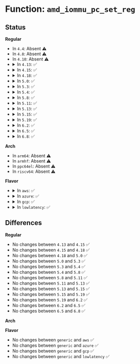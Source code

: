 # Function: <code>amd_iommu_pc_set_reg</code>

## Status
<b>Regular</b>
<ul>
<li>
In <code>4.4</code>: Absent ⚠️
</li>
<li>
In <code>4.8</code>: Absent ⚠️
</li>
<li>
In <code>4.10</code>: Absent ⚠️
</li>
<li>
<details>
<summary>In <code>4.13</code>: ✅</summary>

```c
int amd_iommu_pc_set_reg(struct amd_iommu *iommu, u8 bank, u8 cntr, u8 fxn, u64 *value);
```

**Collision:** Unique Global

**Inline:** No

**Transformation:** False

**Instances:**

```
In drivers/iommu/amd_iommu_init.c (ffffffff815ca380)
Location: drivers/iommu/amd_iommu_init.c:2839
Inline: False
Direct callers:
  - arch/x86/events/amd/iommu.c:perf_iommu_start
  - arch/x86/events/amd/iommu.c:perf_iommu_start
  - arch/x86/events/amd/iommu.c:perf_iommu_start
  - arch/x86/events/amd/iommu.c:perf_iommu_start
  - arch/x86/events/amd/iommu.c:perf_iommu_start
```
**Symbols:**

```
ffffffff815ca380-ffffffff815ca3ab: amd_iommu_pc_set_reg (STB_GLOBAL)
```
</details>
</li>
<li>
<details>
<summary>In <code>4.15</code>: ✅</summary>

```c
int amd_iommu_pc_set_reg(struct amd_iommu *iommu, u8 bank, u8 cntr, u8 fxn, u64 *value);
```

**Collision:** Unique Global

**Inline:** No

**Transformation:** False

**Instances:**

```
In drivers/iommu/amd_iommu_init.c (ffffffff81630d60)
Location: drivers/iommu/amd_iommu_init.c:3036
Inline: False
Direct callers:
  - arch/x86/events/amd/iommu.c:perf_iommu_start
  - arch/x86/events/amd/iommu.c:perf_iommu_start
  - arch/x86/events/amd/iommu.c:perf_iommu_start
  - arch/x86/events/amd/iommu.c:perf_iommu_start
  - arch/x86/events/amd/iommu.c:perf_iommu_start
```
**Symbols:**

```
ffffffff81630d60-ffffffff81630d8b: amd_iommu_pc_set_reg (STB_GLOBAL)
```
</details>
</li>
<li>
<details>
<summary>In <code>4.18</code>: ✅</summary>

```c
int amd_iommu_pc_set_reg(struct amd_iommu *iommu, u8 bank, u8 cntr, u8 fxn, u64 *value);
```

**Collision:** Unique Global

**Inline:** No

**Transformation:** False

**Instances:**

```
In drivers/iommu/amd_iommu_init.c (ffffffff8166bc20)
Location: drivers/iommu/amd_iommu_init.c:3037
Inline: False
Direct callers:
  - arch/x86/events/amd/iommu.c:perf_iommu_start
  - arch/x86/events/amd/iommu.c:perf_iommu_start
  - arch/x86/events/amd/iommu.c:perf_iommu_start
  - arch/x86/events/amd/iommu.c:perf_iommu_start
  - arch/x86/events/amd/iommu.c:perf_iommu_start
```
**Symbols:**

```
ffffffff8166bc20-ffffffff8166bc4b: amd_iommu_pc_set_reg (STB_GLOBAL)
```
</details>
</li>
<li>
<details>
<summary>In <code>5.0</code>: ✅</summary>

```c
int amd_iommu_pc_set_reg(struct amd_iommu *iommu, u8 bank, u8 cntr, u8 fxn, u64 *value);
```

**Collision:** Unique Global

**Inline:** No

**Transformation:** False

**Instances:**

```
In drivers/iommu/amd_iommu_init.c (ffffffff8168a370)
Location: drivers/iommu/amd_iommu_init.c:3073
Inline: False
Direct callers:
  - arch/x86/events/amd/iommu.c:perf_iommu_start
  - arch/x86/events/amd/iommu.c:perf_iommu_start
  - arch/x86/events/amd/iommu.c:perf_iommu_start
  - arch/x86/events/amd/iommu.c:perf_iommu_start
  - arch/x86/events/amd/iommu.c:perf_iommu_start
```
**Symbols:**

```
ffffffff8168a370-ffffffff8168a39b: amd_iommu_pc_set_reg (STB_GLOBAL)
```
</details>
</li>
<li>
<details>
<summary>In <code>5.3</code>: ✅</summary>

```c
int amd_iommu_pc_set_reg(struct amd_iommu *iommu, u8 bank, u8 cntr, u8 fxn, u64 *value);
```

**Collision:** Unique Global

**Inline:** No

**Transformation:** False

**Instances:**

```
In drivers/iommu/amd_iommu_init.c (ffffffff816c1d20)
Location: drivers/iommu/amd_iommu_init.c:3147
Inline: False
Direct callers:
  - arch/x86/events/amd/iommu.c:perf_iommu_start
  - arch/x86/events/amd/iommu.c:perf_iommu_start
  - arch/x86/events/amd/iommu.c:perf_iommu_start
  - arch/x86/events/amd/iommu.c:perf_iommu_start
  - arch/x86/events/amd/iommu.c:perf_iommu_start
```
**Symbols:**

```
ffffffff816c1d20-ffffffff816c1d4b: amd_iommu_pc_set_reg (STB_GLOBAL)
```
</details>
</li>
<li>
<details>
<summary>In <code>5.4</code>: ✅</summary>

```c
int amd_iommu_pc_set_reg(struct amd_iommu *iommu, u8 bank, u8 cntr, u8 fxn, u64 *value);
```

**Collision:** Unique Global

**Inline:** No

**Transformation:** False

**Instances:**

```
In drivers/iommu/amd_iommu_init.c (ffffffff816e4c40)
Location: drivers/iommu/amd_iommu_init.c:3178
Inline: False
Direct callers:
  - arch/x86/events/amd/iommu.c:perf_iommu_start
  - arch/x86/events/amd/iommu.c:perf_iommu_start
  - arch/x86/events/amd/iommu.c:perf_iommu_start
  - arch/x86/events/amd/iommu.c:perf_iommu_start
  - arch/x86/events/amd/iommu.c:perf_iommu_start
```
**Symbols:**

```
ffffffff816e4c40-ffffffff816e4c6b: amd_iommu_pc_set_reg (STB_GLOBAL)
```
</details>
</li>
<li>
<details>
<summary>In <code>5.8</code>: ✅</summary>

```c
int amd_iommu_pc_set_reg(struct amd_iommu *iommu, u8 bank, u8 cntr, u8 fxn, u64 *value);
```

**Collision:** Unique Global

**Inline:** No

**Transformation:** False

**Instances:**

```
In drivers/iommu/amd/init.c (ffffffff8179acf0)
Location: drivers/iommu/amd/init.c:3148
Inline: False
Direct callers:
  - arch/x86/events/amd/iommu.c:perf_iommu_start
  - arch/x86/events/amd/iommu.c:perf_iommu_enable_event
  - arch/x86/events/amd/iommu.c:perf_iommu_enable_event
  - arch/x86/events/amd/iommu.c:perf_iommu_enable_event
  - arch/x86/events/amd/iommu.c:perf_iommu_enable_event
```
**Symbols:**

```
ffffffff8179acf0-ffffffff8179ad1b: amd_iommu_pc_set_reg (STB_GLOBAL)
```
</details>
</li>
<li>
<details>
<summary>In <code>5.11</code>: ✅</summary>

```c
int amd_iommu_pc_set_reg(struct amd_iommu *iommu, u8 bank, u8 cntr, u8 fxn, u64 *value);
```

**Collision:** Unique Global

**Inline:** No

**Transformation:** False

**Instances:**

```
In drivers/iommu/amd/init.c (ffffffff817a9010)
Location: drivers/iommu/amd/init.c:3363
Inline: False
Direct callers:
  - arch/x86/events/amd/iommu.c:perf_iommu_start
  - arch/x86/events/amd/iommu.c:perf_iommu_enable_event
  - arch/x86/events/amd/iommu.c:perf_iommu_enable_event
  - arch/x86/events/amd/iommu.c:perf_iommu_enable_event
  - arch/x86/events/amd/iommu.c:perf_iommu_enable_event
```
**Symbols:**

```
ffffffff817a9010-ffffffff817a903b: amd_iommu_pc_set_reg (STB_GLOBAL)
```
</details>
</li>
<li>
<details>
<summary>In <code>5.13</code>: ✅</summary>

```c
int amd_iommu_pc_set_reg(struct amd_iommu *iommu, u8 bank, u8 cntr, u8 fxn, u64 *value);
```

**Collision:** Unique Global

**Inline:** No

**Transformation:** False

**Instances:**

```
In drivers/iommu/amd/init.c (ffffffff8178bc20)
Location: drivers/iommu/amd/init.c:3309
Inline: False
Direct callers:
  - arch/x86/events/amd/iommu.c:perf_iommu_start
  - arch/x86/events/amd/iommu.c:perf_iommu_start
  - arch/x86/events/amd/iommu.c:perf_iommu_start
  - arch/x86/events/amd/iommu.c:perf_iommu_start
  - arch/x86/events/amd/iommu.c:perf_iommu_start
```
**Symbols:**

```
ffffffff8178bc20-ffffffff8178bc4b: amd_iommu_pc_set_reg (STB_GLOBAL)
```
</details>
</li>
<li>
<details>
<summary>In <code>5.15</code>: ✅</summary>

```c
int amd_iommu_pc_set_reg(struct amd_iommu *iommu, u8 bank, u8 cntr, u8 fxn, u64 *value);
```

**Collision:** Unique Global

**Inline:** No

**Transformation:** False

**Instances:**

```
In drivers/iommu/amd/init.c (ffffffff81813210)
Location: drivers/iommu/amd/init.c:3349
Inline: False
Direct callers:
  - arch/x86/events/amd/iommu.c:perf_iommu_start
  - arch/x86/events/amd/iommu.c:perf_iommu_start
  - arch/x86/events/amd/iommu.c:perf_iommu_start
  - arch/x86/events/amd/iommu.c:perf_iommu_start
  - arch/x86/events/amd/iommu.c:perf_iommu_start
```
**Symbols:**

```
ffffffff81813210-ffffffff8181323b: amd_iommu_pc_set_reg (STB_GLOBAL)
```
</details>
</li>
<li>
<details>
<summary>In <code>5.19</code>: ✅</summary>

```c
int amd_iommu_pc_set_reg(struct amd_iommu *iommu, u8 bank, u8 cntr, u8 fxn, u64 *value);
```

**Collision:** Unique Global

**Inline:** No

**Transformation:** False

**Instances:**

```
In drivers/iommu/amd/init.c (ffffffff819541d0)
Location: drivers/iommu/amd/init.c:3359
Inline: False
Direct callers:
  - arch/x86/events/amd/iommu.c:perf_iommu_start
  - arch/x86/events/amd/iommu.c:perf_iommu_start
  - arch/x86/events/amd/iommu.c:perf_iommu_start
  - arch/x86/events/amd/iommu.c:perf_iommu_start
  - arch/x86/events/amd/iommu.c:perf_iommu_start
```
**Symbols:**

```
ffffffff819541d0-ffffffff8195421f: amd_iommu_pc_set_reg (STB_GLOBAL)
```
</details>
</li>
<li>
<details>
<summary>In <code>6.2</code>: ✅</summary>

```c
int amd_iommu_pc_set_reg(struct amd_iommu *iommu, u8 bank, u8 cntr, u8 fxn, u64 *value);
```

**Collision:** Unique Global

**Inline:** No

**Transformation:** False

**Instances:**

```
In drivers/iommu/amd/init.c (ffffffff81ab9eb0)
Location: drivers/iommu/amd/init.c:3660
Inline: False
Direct callers:
  - arch/x86/events/amd/iommu.c:perf_iommu_start
  - arch/x86/events/amd/iommu.c:perf_iommu_start
  - arch/x86/events/amd/iommu.c:perf_iommu_start
  - arch/x86/events/amd/iommu.c:perf_iommu_start
  - arch/x86/events/amd/iommu.c:perf_iommu_start
```
**Symbols:**

```
ffffffff81ab9eb0-ffffffff81ab9eff: amd_iommu_pc_set_reg (STB_GLOBAL)
```
</details>
</li>
<li>
<details>
<summary>In <code>6.5</code>: ✅</summary>

```c
int amd_iommu_pc_set_reg(struct amd_iommu *iommu, u8 bank, u8 cntr, u8 fxn, u64 *value);
```

**Collision:** Unique Global

**Inline:** No

**Transformation:** False

**Instances:**

```
In drivers/iommu/amd/init.c (ffffffff81b06450)
Location: drivers/iommu/amd/init.c:3740
Inline: False
Direct callers:
  - arch/x86/events/amd/iommu.c:perf_iommu_start
  - arch/x86/events/amd/iommu.c:perf_iommu_start
  - arch/x86/events/amd/iommu.c:perf_iommu_start
  - arch/x86/events/amd/iommu.c:perf_iommu_start
  - arch/x86/events/amd/iommu.c:perf_iommu_start
```
**Symbols:**

```
ffffffff81b06450-ffffffff81b0649f: amd_iommu_pc_set_reg (STB_GLOBAL)
```
</details>
</li>
<li>
<details>
<summary>In <code>6.8</code>: ✅</summary>

```c
int amd_iommu_pc_set_reg(struct amd_iommu *iommu, u8 bank, u8 cntr, u8 fxn, u64 *value);
```

**Collision:** Unique Global

**Inline:** No

**Transformation:** False

**Instances:**

```
In drivers/iommu/amd/init.c (ffffffff81b5a260)
Location: drivers/iommu/amd/init.c:3762
Inline: False
Direct callers:
  - arch/x86/events/amd/iommu.c:perf_iommu_start
  - arch/x86/events/amd/iommu.c:perf_iommu_start
  - arch/x86/events/amd/iommu.c:perf_iommu_start
  - arch/x86/events/amd/iommu.c:perf_iommu_start
  - arch/x86/events/amd/iommu.c:perf_iommu_start
```
**Symbols:**

```
ffffffff81b5a260-ffffffff81b5a2af: amd_iommu_pc_set_reg (STB_GLOBAL)
```
</details>
</li>
</ul>
<b>Arch</b>
<ul>
<li>
In <code>arm64</code>: Absent ⚠️
</li>
<li>
In <code>armhf</code>: Absent ⚠️
</li>
<li>
In <code>ppc64el</code>: Absent ⚠️
</li>
<li>
In <code>riscv64</code>: Absent ⚠️
</li>
</ul>
<b>Flavor</b>
<ul>
<li>
<details>
<summary>In <code>aws</code>: ✅</summary>

```c
int amd_iommu_pc_set_reg(struct amd_iommu *iommu, u8 bank, u8 cntr, u8 fxn, u64 *value);
```

**Collision:** Unique Global

**Inline:** No

**Transformation:** False

**Instances:**

```
In drivers/iommu/amd_iommu_init.c (ffffffff816aa720)
Location: drivers/iommu/amd_iommu_init.c:3178
Inline: False
Direct callers:
  - arch/x86/events/amd/iommu.c:perf_iommu_start
  - arch/x86/events/amd/iommu.c:perf_iommu_start
  - arch/x86/events/amd/iommu.c:perf_iommu_start
  - arch/x86/events/amd/iommu.c:perf_iommu_start
  - arch/x86/events/amd/iommu.c:perf_iommu_start
```
**Symbols:**

```
ffffffff816aa720-ffffffff816aa74b: amd_iommu_pc_set_reg (STB_GLOBAL)
```
</details>
</li>
<li>
<details>
<summary>In <code>azure</code>: ✅</summary>

```c
int amd_iommu_pc_set_reg(struct amd_iommu *iommu, u8 bank, u8 cntr, u8 fxn, u64 *value);
```

**Collision:** Unique Global

**Inline:** No

**Transformation:** False

**Instances:**

```
In drivers/iommu/amd_iommu_init.c (ffffffff81687f10)
Location: drivers/iommu/amd_iommu_init.c:3178
Inline: False
Direct callers:
  - arch/x86/events/amd/iommu.c:perf_iommu_start
  - arch/x86/events/amd/iommu.c:perf_iommu_start
  - arch/x86/events/amd/iommu.c:perf_iommu_start
  - arch/x86/events/amd/iommu.c:perf_iommu_start
  - arch/x86/events/amd/iommu.c:perf_iommu_start
```
**Symbols:**

```
ffffffff81687f10-ffffffff81687f3b: amd_iommu_pc_set_reg (STB_GLOBAL)
```
</details>
</li>
<li>
<details>
<summary>In <code>gcp</code>: ✅</summary>

```c
int amd_iommu_pc_set_reg(struct amd_iommu *iommu, u8 bank, u8 cntr, u8 fxn, u64 *value);
```

**Collision:** Unique Global

**Inline:** No

**Transformation:** False

**Instances:**

```
In drivers/iommu/amd_iommu_init.c (ffffffff816d8900)
Location: drivers/iommu/amd_iommu_init.c:3178
Inline: False
Direct callers:
  - arch/x86/events/amd/iommu.c:perf_iommu_start
  - arch/x86/events/amd/iommu.c:perf_iommu_start
  - arch/x86/events/amd/iommu.c:perf_iommu_start
  - arch/x86/events/amd/iommu.c:perf_iommu_start
  - arch/x86/events/amd/iommu.c:perf_iommu_start
```
**Symbols:**

```
ffffffff816d8900-ffffffff816d892b: amd_iommu_pc_set_reg (STB_GLOBAL)
```
</details>
</li>
<li>
<details>
<summary>In <code>lowlatency</code>: ✅</summary>

```c
int amd_iommu_pc_set_reg(struct amd_iommu *iommu, u8 bank, u8 cntr, u8 fxn, u64 *value);
```

**Collision:** Unique Global

**Inline:** No

**Transformation:** False

**Instances:**

```
In drivers/iommu/amd_iommu_init.c (ffffffff816f2eb0)
Location: drivers/iommu/amd_iommu_init.c:3178
Inline: False
Direct callers:
  - arch/x86/events/amd/iommu.c:perf_iommu_start
  - arch/x86/events/amd/iommu.c:perf_iommu_start
  - arch/x86/events/amd/iommu.c:perf_iommu_start
  - arch/x86/events/amd/iommu.c:perf_iommu_start
  - arch/x86/events/amd/iommu.c:perf_iommu_start
```
**Symbols:**

```
ffffffff816f2eb0-ffffffff816f2edb: amd_iommu_pc_set_reg (STB_GLOBAL)
```
</details>
</li>
</ul>

## Differences
<b>Regular</b>
<ul>
<li>
No changes between <code>4.13</code> and <code>4.15</code> ✅
</li>
<li>
No changes between <code>4.15</code> and <code>4.18</code> ✅
</li>
<li>
No changes between <code>4.18</code> and <code>5.0</code> ✅
</li>
<li>
No changes between <code>5.0</code> and <code>5.3</code> ✅
</li>
<li>
No changes between <code>5.3</code> and <code>5.4</code> ✅
</li>
<li>
No changes between <code>5.4</code> and <code>5.8</code> ✅
</li>
<li>
No changes between <code>5.8</code> and <code>5.11</code> ✅
</li>
<li>
No changes between <code>5.11</code> and <code>5.13</code> ✅
</li>
<li>
No changes between <code>5.13</code> and <code>5.15</code> ✅
</li>
<li>
No changes between <code>5.15</code> and <code>5.19</code> ✅
</li>
<li>
No changes between <code>5.19</code> and <code>6.2</code> ✅
</li>
<li>
No changes between <code>6.2</code> and <code>6.5</code> ✅
</li>
<li>
No changes between <code>6.5</code> and <code>6.8</code> ✅
</li>
</ul>
<b>Arch</b>
<ul>
</ul>
<b>Flavor</b>
<ul>
<li>
No changes between <code>generic</code> and <code>aws</code> ✅
</li>
<li>
No changes between <code>generic</code> and <code>azure</code> ✅
</li>
<li>
No changes between <code>generic</code> and <code>gcp</code> ✅
</li>
<li>
No changes between <code>generic</code> and <code>lowlatency</code> ✅
</li>
</ul>
